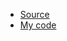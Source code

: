 * [Source](https://www.udemy.com/course/100-days-of-code/learn/lecture/20512360?start=0#announcements)  
* [My code](https://replit.com/@clintio/Day-7-Hangman-5-Start#main.py)
